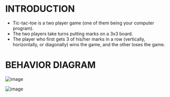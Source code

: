 # INTRODUCTION #
* Tic-tac-toe is a two player game (one of them being your computer program).
* The two players take turns putting marks on a 3x3 board.
* The player who first gets 3 of his/her marks in a row (vertically, horizontally, or diagonally) wins the game, and the other loses the game.

# BEHAVIOR DIAGRAM #
![image](https://user-images.githubusercontent.com/94179626/146119205-d931b217-dd7f-46b8-9472-1bd55effb26b.png)

![image](https://user-images.githubusercontent.com/94179626/146119471-3594ff5e-b5d7-45c5-bb19-5300de199bbb.png)
